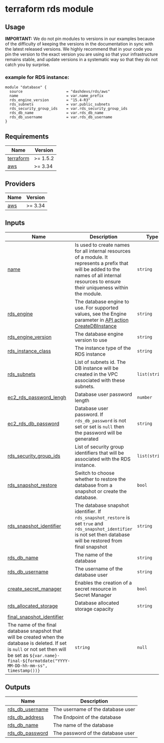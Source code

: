 # terraform rds module


## Usage


**IMPORTANT:** We do not pin modules to versions in our examples because of the
difficulty of keeping the versions in the documentation in sync with the latest released versions.
We highly recommend that in your code you pin the version to the exact version you are
using so that your infrastructure remains stable, and update versions in a
systematic way so that they do not catch you by surprise.

### example for RDS instance:
```
module "database" {
  source                    = "dashdevs/rds/aws"
  name                      = var.name_prefix
  rds_engine_version        = "15.4-R3"
  rds_subnets               = var.public_subnets
  rds_security_group_ids    = var.rds_security_group_ids
  rds_db_name               = var.rds_db_name
  rds_db_username           = var.rds_db_username
}

```

<!-- markdownlint-restore -->
<!-- markdownlint-disable -->
## Requirements

| Name | Version |
|------|---------|
| <a name="requirement_terraform"></a> [terraform](#requirement\_terraform) | >= 1.5.2 |
| <a name="requirement_aws"></a> [aws](#requirement\_aws) | >= 3.34 |

## Providers

| Name | Version |
|------|---------|
| <a name="provider_aws"></a> [aws](#provider\_aws) | >= 3.34 |

## Inputs

| Name | Description | Type | Default | Required |
|------|-------------|------|---------|:--------:|
| <a name="input_name"></a> [name](#input\_name) | Is used to create names for all internal resources of a module. It represents a prefix that will be added to the names of all internal resources to ensure their uniqueness within the module. | `string` | `n/a` | yes |
| <a name="input_rds_engine"></a> [rds\_engine](#input\_rds\_engine) | The database engine to use. For supported values, see the Engine parameter in [API action CreateDBInstance](https://docs.aws.amazon.com/AmazonRDS/latest/APIReference/API_CreateDBInstance.html#:~:text=Required%3A%20Yes-,Engine,-The%20database%20engine) | `string` | `postgres` | no |
| <a name="input_rds_engine_version"></a> [rds\_engine\_version](#input\_rds\_engine\_version) | The database engine version to use | `string` | `n/a` | yes |
| <a name="input_rds_instance_class"></a> [rds\_instance\_class](#input\_rds\_instance\_class) | The instance type of the RDS instance | `string` |`db.t3.micro`| no |
| <a name="input_rds_subnets"></a> [rds\_subnets](#input\_rds\_subnets) | List of subnets id. The DB instance will be created in the VPC associated with these subnets. | `list(string)` |`n/a`| yes |
| <a name="input_rds_password_lengh"></a> [ec2\_rds\_password\_lengh](#input\_rds\_password\_lengh) | Database user password length | `number` |`20`| no |
| <a name="input_rds_db_password"></a> [ec2\_rds\_db\_password](#input\_rds\_db\_password) | Database user password. If `rds_db_password` is not set or set is `null` then the password will be generated | `string` |`null`| no |
| <a name="input_rds_security_group_ids"></a> [rds\_security\_group\_ids](#input\_rds\_security\_group\_ids) | List of security group identifiers that will be associated with the RDS instance.  | `list(string)` |`n/a`| yes |
| <a name="input_rds_snapshot_restore"></a> [rds\_snapshot\_restore](#input\_rds\_snapshot\_restore) | Switch to choose whether to restore the database from a snapshot or create the database. | `bool` |`false`| no |
| <a name="input_rds_snapshot_identifier"></a> [rds\_snapshot\_identifier](#input\_rds\_snapshot\_identifier) | The database snapshot identifier. If `rds_snapshot_restore` is set `true` and `rds_snapshot_identifier` is not set then database will be restored from final snapshot | `string` |`null`| no |
| <a name="input_rds_db_name"></a> [rds\_db\_name](#input\_rds\_db\_name) | The name of the database | `string` |`n/a`| yes |
| <a name="input_rds_db_username"></a> [rds\_db\_username](#input\_rds\_db\_username) | The username of the database user | `string` |`n/a`| yes |
| <a name="input_create_secret_manager"></a> [create\_secret\_manager](#input\_create\_secret\_manager) | Enables the creation of a secret resource in Secret Manager | `bool` |`false`| no |
| <a name="input_rds_allocated_storage"></a> [rds\_allocated\_storage](#input\_rds\_allocated\_storage) | Database allocated storage capacity | `string` |`10`| no |
| <a name="input_final_snapshot_identifier"></a> [final\_snapshot\_identifier](#input\_final\_snapshot\_identifier) | 
The name of the final database snapshot that will be created when the database is deleted. If set is `null` or not set then will be set as `${var.name}-final-${formatdate("YYYY-MM-DD-hh-mm-ss", timestamp())}` | `string` |`null`| no |


## Outputs

| Name | Description |
|------|-------------|
| <a name="output_rds_db_username"></a> [rds\_db\_username](#output\_rds\_db\_username) | The username of the database user |
| <a name="output_rds_db_address"></a> [rds\_db\_address](#output\_rds\_db\_address) | The Endpoint of the database |
| <a name="output_rds_db_name"></a> [rds\_db\_name](#output\_rds\_db\_name) | The name of the database |
| <a name="output_rds_db_password"></a> [rds\_db\_password](#output\_rds\_db\_password) | The password of the database user |